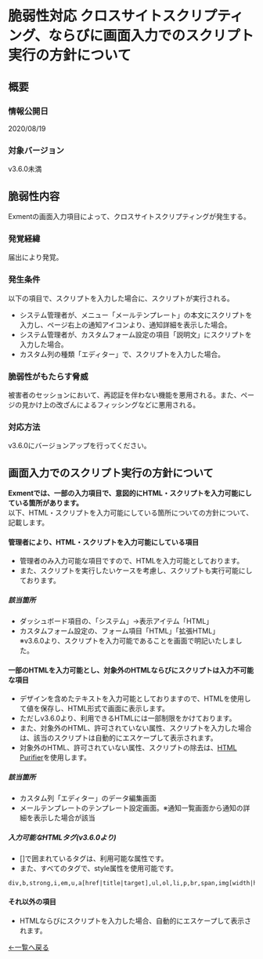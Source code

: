 # 脆弱性対応 クロスサイトスクリプティング、ならびに画面入力でのスクリプト実行の方針について

## 概要

### 情報公開日
2020/08/19

### 対象バージョン
v3.6.0未満

## 脆弱性内容
Exmentの画面入力項目によって、クロスサイトスクリプティングが発生する。

### 発覚経緯
届出により発覚。

### 発生条件
以下の項目で、スクリプトを入力した場合に、スクリプトが実行される。  

- システム管理者が、メニュー「メールテンプレート」の本文にスクリプトを入力し、ページ右上の通知アイコンより、通知詳細を表示した場合。
- システム管理者が、カスタムフォーム設定の項目「説明文」にスクリプトを入力した場合。
- カスタム列の種類「エディター」で、スクリプトを入力した場合。


### 脆弱性がもたらす脅威
被害者のセッションにおいて、再認証を伴わない機能を悪用される。また、ページの見かけ上の改ざんによるフィッシングなどに悪用される。


### 対応方法
v3.6.0にバージョンアップを行ってください。


## 画面入力でのスクリプト実行の方針について
**Exmentでは、一部の入力項目で、意図的にHTML・スクリプトを入力可能にしている箇所があります。**  
以下、HTML・スクリプトを入力可能にしている箇所についての方針について、記載します。


#### 管理者により、HTML・スクリプトを入力可能にしている項目
- 管理者のみ入力可能な項目ですので、HTMLを入力可能としております。  
- また、スクリプトを実行したいケースを考慮し、スクリプトも実行可能にしております。

##### 該当箇所
- ダッシュボード項目の、「システム」→表示アイテム「HTML」
- カスタムフォーム設定の、フォーム項目「HTML」「拡張HTML」  
※v3.6.0より、スクリプトを入力可能であることを画面で明記いたしました。


#### 一部のHTMLを入力可能とし、対象外のHTMLならびにスクリプトは入力不可能な項目
- デザインを含めたテキストを入力可能としておりますので、HTMLを使用して値を保存し、HTML形式で画面に表示します。   
- ただしv3.6.0より、利用できるHTMLには一部制限をかけております。
- また、対象外のHTML、許可されていない属性、スクリプトを入力した場合は、該当のスクリプトは自動的にエスケープして表示されます。  
- 対象外のHTML、許可されていない属性、スクリプトの除去は、[HTML Purifier](https://github.com/mewebstudio/Purifier)を使用します。

##### 該当箇所
- カスタム列「エディター」のデータ編集画面
- メールテンプレートのテンプレート設定画面。※通知一覧画面から通知の詳細を表示した場合が該当

##### 入力可能なHTMLタグ(v3.6.0より)
- []で囲まれているタグは、利用可能な属性です。
- また、すべてのタグで、style属性を使用可能です。

```
div,b,strong,i,em,u,a[href|title|target],ul,ol,li,p,br,span,img[width|height|alt|src],h1,h2,h3,h4,h5,h6,blockquote,hr
```

#### それ以外の項目
- HTMLならびにスクリプトを入力した場合、自動的にエスケープして表示されます。

  
[←一覧へ戻る](/ja/patch_weakness)